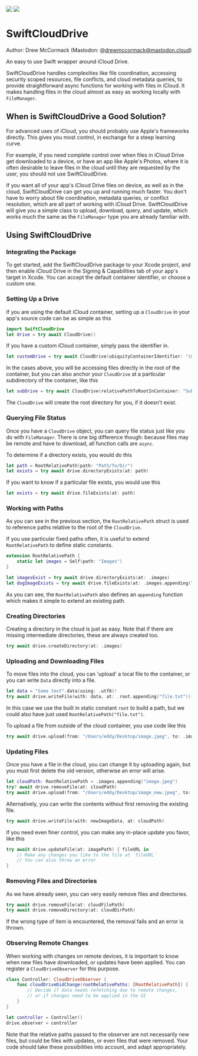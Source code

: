 [![](https://img.shields.io/endpoint?url=https%3A%2F%2Fswiftpackageindex.com%2Fapi%2Fpackages%2Fdrewmccormack%2FSwiftCloudDrive%2Fbadge%3Ftype%3Dswift-versions)](https://swiftpackageindex.com/drewmccormack/SwiftCloudDrive)
[![](https://img.shields.io/endpoint?url=https%3A%2F%2Fswiftpackageindex.com%2Fapi%2Fpackages%2Fdrewmccormack%2FSwiftCloudDrive%2Fbadge%3Ftype%3Dplatforms)](https://swiftpackageindex.com/drewmccormack/SwiftCloudDrive)

# SwiftCloudDrive

Author: Drew McCormack (Mastodon: @drewmccormack@mastodon.cloud)

An easy to use Swift wrapper around iCloud Drive. 

SwiftCloudDrive handles complexities like file coordination, accessing security scoped resources, 
file conflicts, and cloud metadata queries, to provide straightforward async functions 
for working with files in iCloud. It makes handling files in the cloud almost
as easy as working locally with `FileManager`.

## When is SwiftCloudDrive a Good Solution?

For advanced uses of iCloud, you should probably use Apple's
frameworks directly. This gives you most control, in exchange
for a steep learning curve.

For example, if you need complete control over when files in iCloud Drive get 
downloaded to a device, or have an app like Apple's Photos, where it is often 
desirable to leave files in the cloud until they are requested by the user, 
you should not use SwiftCloudDrive.

If you want all of your app's iCloud Drive files on device, as well as
in the cloud, SwiftCloudDrive can get you up and running much faster.
You don't have to worry about file coordination, metadata queries, or conflict
resolution, which are all part of working with iCloud Drive. SwiftCloudDrive
will give you a simple class to upload, download, query, and update, which 
works much the same as the `FileManager` type you are already familiar with.

## Using SwiftCloudDrive

### Integrating the Package

To get started, add the SwiftCloudDrive package to your Xcode project,
and then enable iCloud Drive in the Signing & Capabilities
tab of your app's target in Xcode. You can accept the default 
container identifier, or choose a custom one.

### Setting Up a Drive

If you are using the default iCloud container, setting up a `CloudDrive` in
your app's source code can be as simple as this

```swift
import SwiftCloudDrive
let drive = try await CloudDrive()
```

If you have a custom iCloud container, simply pass the identifier in.

```swift
let customDrive = try await CloudDrive(ubiquityContainerIdentifier: "iCloud.com.yourcompany.app")
```

In the cases above, you will be accessing files directly in the root of
the container, but you can also anchor your `CloudDrive` at a particular 
subdirectory of the container, like this

```swift
let subDrive = try await CloudDrive(relativePathToRootInContainer: "Sub/Directory/Of/Choice")
```

The `CloudDrive` will create the root directory for you, if it doesn't exist.
    
### Querying File Status

Once you have a `CloudDrive` object, you can query file status just like you
do with `FileManager`. There is one big difference though: because files may
be remote and have to download, all function calls are `async`.

To determine if a directory exists, you would do this

```swift
let path = RootRelativePath(path: "Path/To/Dir")
let exists = try await drive.directoryExists(at: path)
```

If you want to know if a particular file exists, you would use this

```swift
let exists = try await drive.fileExists(at: path)
```

### Working with Paths

As you can see in the previous section, the `RootRelativePath` struct 
is used to reference paths relative to the root of the `CloudDrive`.

If you use particular fixed paths often, it is useful to extend `RootRelativePath`
to define static constants.

```swift
extension RootRelativePath {
    static let images = Self(path: "Images")
}

let imagesExist = try await drive.directoryExists(at: .images)
let dogImageExists = try await drive.fileExists(at: .images.appending("Dog.jpeg"))
```

As you can see, the `RootRelativePath` also defines an `appending` function
which makes it simple to extend an existing path.

### Creating Directories

Creating a directory in the cloud is just as easy. Note that if there are missing
intermediate directories, these are always created too.

```swift
try await drive.createDirectory(at: .images)
```

### Uploading and Downloading Files

To move files into the cloud, you can 'upload' a local file to the container,
or you can write `Data` directly into a file.

```swift
let data = "Some text".data(using: .utf8)!
try await drive.writeFile(with: data, at: .root.appending("file.txt"))
```

In this case we use the built in static constant `root` to build a path, but 
we could also have just used `RootRelativePath("file.txt")`.

To upload a file from outside of the cloud container, you use code like this

```swift
try await drive.upload(from: "/Users/eddy/Desktop/image.jpeg", to: .images.appending("image.jpeg"))
```

### Updating Files

Once you have a file in the cloud, you can change it by uploading again, but you must 
first delete the old version, otherwise an error will arise.

```swift
let cloudPath: RootRelativePath = .images.appending("image.jpeg")
try? await drive.removeFile(at: cloudPath)
try await drive.upload(from: "/Users/eddy/Desktop/image_new.jpeg", to: cloudPath)
```

Alternatively, you can write the contents without first removing the existing file.

```swift
try await drive.writeFile(with: newImageData, at: cloudPath)
```

If you need even finer control, you can make any in-place update you favor, like this

```swift
try await drive.updateFile(at: imagePath) { fileURL in
    // Make any changes you like to the file at `fileURL`
    // You can also throw an error
}
```

### Removing Files and Directories

As we have already seen, you can very easily remove files and directories.

```swift
try await drive.removeFile(at: cloudFilePath)
try await drive.removeDirectory(at: cloudDirPath)
```

If the wrong type of item is encountered, the removal fails and an error
is thrown.

### Observing Remote Changes

When working with changes on remote devices, it is important to know when 
new files have downloaded, or updates have been applied. You can register a `CloudDriveObserver`
for this purpose.

```swift
class Controller: CloudDriveObserver {
    func cloudDriveDidChange(rootRelativePaths: [RootRelativePath]) {
        // Decide if data needs refetching due to remote changes,
        // or if changes need to be applied in the UI
    }
}

let controller = Controller()
drive.observer = controller
```

Note that the relative paths passed to the observer are not necessarily new files, 
but could be files with updates, or even files that were removed. 
Your code should take these possibilities into account, and adapt appropriately.
